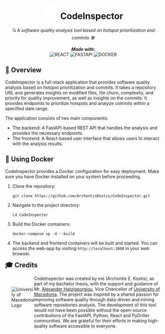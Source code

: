<h1 align="center">
  <img src="https://github.com/ArchontisKostis/CodeInspectorFlask/blob/master/static/assets/svg/logo_1.svg" width="48" height="48" />
  CodeInspector
</h1>

<p align="center">
  <em>🔍 A software quality analysis tool based on hotspot prioritization and commits 🛠️</em> 
</p>

<p align="center">
  <em><b>Made with:</b></em> <br>
  <img src="https://img.shields.io/badge/REACT-gray?style=for-the-badge&logo=react" alt="REACT" />
  <img src="https://img.shields.io/badge/FASTAPI-gray?style=for-the-badge&logo=fastapi&logoColor=02bfae" alt="FASTAPI" />
  <img src="https://img.shields.io/badge/DOCKER-gray?style=for-the-badge&logo=docker&logoColor=02bfae" alt="DOCKER" />
</p>

## 🚀 Overview
CodeInspector is a full-stack application that provides software quality analysis based on hotspot prioritization and commits. It takes a repository URL and generates insights on modified files, file churn, complexity, and priority for quality improvement, as well as insights on the commits. It provides endpoints to prioritize hotspots and analyze commits within a specified date range.

The application consists of two main components:
- The backend: A FastAPI-based REST API that handles the analysis and provides the necessary endpoints.
- The frontend: A React-based user interface that allows users to interact with the analysis results.

## 🐳 Using Docker
CodeInspector provides a Docker configuration for easy deployment. Make sure you have Docker installed on your system before proceeding.

1. Clone the repository:
   ```
   git clone https://github.com/ArchontisKostis/CodeInspector.git
   ```
2. Navigate to the project directory:
   ```
   cd CodeInspector
   ```
3. Build the Docker containers:
   ```
   docker-compose up -d --build
   ```
4. The backend and frontend containers will be built and started. You can access the web-app by visiting `http://localhost:3000` in your web browser.

<h2 style="margin: 0; padding: 0;">🎓 Credits</h2>
<div style="display: flex; align-items: center; flex-direction: row-reverse;">
  <p>
    CodeInspector was created by me (Archontis E. Kostis), as part of my bachelor thesis, with the support and guidance of Mr. <a href="https://users.uom.gr/~achat/">Alexander Hatzigeorgiou</a>, 
    Vice Chancellor of <a href="https://www.uom.gr">University of Macedonia</a>. 
    The project was inspired by a shared passion for improving software quality through data-driven and mining software repositories analysis. 
    The development of this tool would not have been possible without the open-source contributions of the FastAPI, Python, React and PyDriller communities. 
    We are grateful for their efforts in making high-quality software accessible to everyone.
  </p>
  <img src="https://www.uom.gr/site/images/logos/UOMLOGOGR-thumb.jpg" alt="University of Macedonia Logo" height="100" style="margin-left: 20px; align: center;">
</div>


